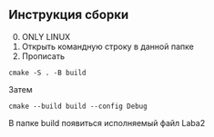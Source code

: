 
## Инструкция сборки
0) ONLY LINUX
1) Открыть командную строку в данной папке
2) Прописать

```
cmake -S . -B build
```
Затем
```
cmake --build build --config Debug
```
В папке build появиться исполняемый файл Laba2



